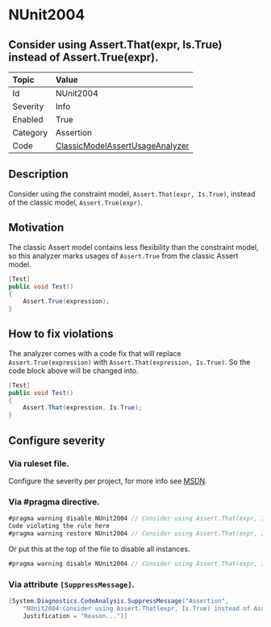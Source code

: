 # NUnit2004

## Consider using Assert.That(expr, Is.True) instead of Assert.True(expr).

| Topic    | Value
| :--      | :--
| Id       | NUnit2004
| Severity | Info
| Enabled  | True
| Category | Assertion
| Code     | [ClassicModelAssertUsageAnalyzer](https://github.com/nunit/nunit.analyzers/blob/0.2.0/src/nunit.analyzers/ClassicModelAssertUsage/ClassicModelAssertUsageAnalyzer.cs)

## Description

Consider using the constraint model, `Assert.That(expr, Is.True)`, instead of the classic model, `Assert.True(expr)`.

## Motivation

The classic Assert model contains less flexibility than the constraint model,
so this analyzer marks usages of `Assert.True` from the classic Assert model.

```csharp
[Test]
public void Test()
{
    Assert.True(expression);
}
```

## How to fix violations

The analyzer comes with a code fix that will replace `Assert.True(expression)` with
`Assert.That(expression, Is.True)`. So the code block above will be changed into.

```csharp
[Test]
public void Test()
{
    Assert.That(expression, Is.True);
}
```

<!-- start generated config severity -->
## Configure severity

### Via ruleset file.

Configure the severity per project, for more info see [MSDN](https://msdn.microsoft.com/en-us/library/dd264949.aspx).

### Via #pragma directive.

```csharp
#pragma warning disable NUnit2004 // Consider using Assert.That(expr, Is.True) instead of Assert.True(expr).
Code violating the rule here
#pragma warning restore NUnit2004 // Consider using Assert.That(expr, Is.True) instead of Assert.True(expr).
```

Or put this at the top of the file to disable all instances.

```csharp
#pragma warning disable NUnit2004 // Consider using Assert.That(expr, Is.True) instead of Assert.True(expr).
```

### Via attribute `[SuppressMessage]`.

```csharp
[System.Diagnostics.CodeAnalysis.SuppressMessage("Assertion", 
    "NUnit2004:Consider using Assert.That(expr, Is.True) instead of Assert.True(expr).",
    Justification = "Reason...")]
```
<!-- end generated config severity -->
